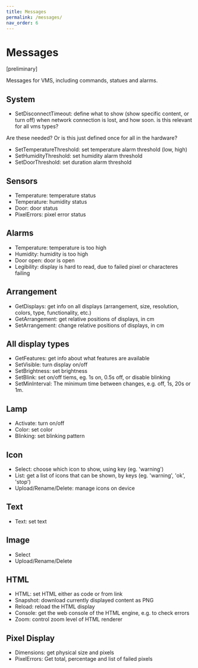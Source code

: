 ```yaml
---
title: Messages
permalink: /messages/
nav_order: 6
---
```


# Messages
[preliminary]

Messages for VMS, including commands, statues and alarms.

## System
- SetDisconnectTimeout: define what to show (show specific content, or turn off) when network connection is lost, and how soon. is this relevant for all vms types?

Are these needed? Or is this just defined once for all in the hardware?
- SetTemperatureThreshold: set temperature alarm threshold (low, high)
- SetHumidityThreshold: set humidity alarm threshold
- SetDoorThreshold: set duration alarm threshold

## Sensors
- Temperature: temperature status
- Temperature: humidity status
- Door: door status
- PixelErrors: pixel error status

## Alarms
- Temperature: temperature is too high
- Humidity: humidity is too high
- Door open: door is open
- Legibility: display is hard to read, due to failed pixel or characteres failing

## Arrangement
- GetDisplays: get info on all displays (arrangement, size, resolution, colors, type, functionality, etc.)
- GetArrangement: get relative positions of displays, in cm
- SetArrangement: change relative positions of displays, in cm

## All display types
- GetFeatures: get info about what features are available
- SetVisible: turn display on/off
- SetBrightness: set brightness
- SetBlink: set on/off tiems, eg. 1s on, 0.5s off, or disable blinking
- SetMinInterval: The minimum time between changes, e.g. off, 1s, 20s or 1m. 

## Lamp
- Activate: turn on/off
- Color: set color
- Blinking: set blinking pattern

## Icon
- Select: choose which icon to show, using key (eg. 'warning')
- List: get a list of icons that can be shown, by keys (eg. 'warning', 'ok', 'stop')
- Upload/Rename/Delete: manage icons on device

## Text
- Text: set text

## Image
- Select
- Upload/Rename/Delete

## HTML
- HTML: set HTML either as code or from link
- Snapshot: download currently displayed content as PNG
- Reload: reload the HTML display
- Console: get the web console of the HTML engine, e.g. to check errors
- Zoom: control zoom level of HTML renderer

## Pixel Display
- Dimensions: get physical size and pixels
- PixelErrors: Get total, percentage and list of failed pixels
